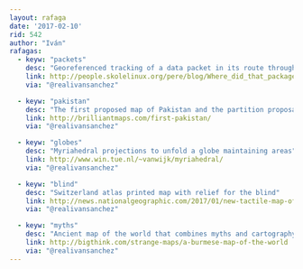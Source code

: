 ```yaml
---
layout: rafaga
date: '2017-02-10'
rid: 542
author: "Iván"
rafagas:
  - keyw: "packets"
    desc: "Georeferenced tracking of a data packet in its route through the Internet"
    link: http://people.skolelinux.org/pere/blog/Where_did_that_package_go___mdash__geolocated_IP_traceroute.html
    via: "@realivansanchez"

  - keyw: "pakistan"
    desc: "The first proposed map of Pakistan and the partition proposal of India"
    link: http://brilliantmaps.com/first-pakistan/
    via: "@realivansanchez"

  - keyw: "globes"
    desc: "Myriahedral projections to unfold a globe maintaining areas"
    link: http://www.win.tue.nl/~vanwijk/myriahedral/
    via: "@realivansanchez"

  - keyw: "blind"
    desc: "Switzerland atlas printed map with relief for the blind"
    link: http://news.nationalgeographic.com/2017/01/new-tactile-map-of-swiss-alps-for-the-blind/
    via: "@realivansanchez"

  - keyw: "myths"
    desc: "Ancient map of the world that combines myths and cartography"
    link: http://bigthink.com/strange-maps/a-burmese-map-of-the-world
    via: "@realivansanchez"
---
```



